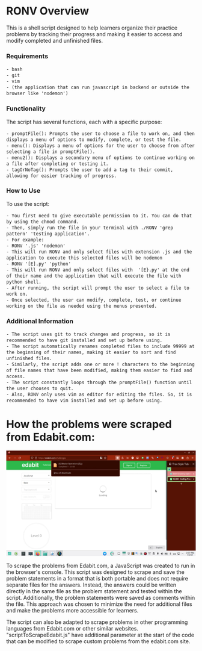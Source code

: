 # RONV Overview

This is a shell script designed to help learners organize their practice problems by tracking their progress and making it easier to access and modify completed and unfinished files.
### Requirements
    - bash
    - git
    - vim
    - (the application that can run javascript in backend or outside the browser like 'nodemon')

### Functionality

The script has several functions, each with a specific purpose:

    - promptFile(): Prompts the user to choose a file to work on, and then displays a menu of options to modify, complete, or test the file.
    - menu(): Displays a menu of options for the user to choose from after selecting a file in promptFile().
    - menu2(): Displays a secondary menu of options to continue working on a file after completing or testing it.
    - tagOrNoTag(): Prompts the user to add a tag to their commit, allowing for easier tracking of progress.

### How to Use

To use the script: 

    - You first need to give executable permission to it. You can do that by using the chmod command. 
    - Then, simply run the file in your terminal with ./RONV 'grep pattern' 'testing application'.
    - For example:
    - RONV '.js' 'nodemon'
    - This will run RONV and only select files with extension .js and the application to execute this selected files will be nodemon
    - RONV '[E].py' 'python'
    - This will run RONV and only select files with  '[E}.py' at the end of their name and the application that will execute the file with python shell.
    - After running, the script will prompt the user to select a file to work on. 
    - Once selected, the user can modify, complete, test, or continue working on the file as needed using the menus presented.

### Additional Information

    - The script uses git to track changes and progress, so it is recommended to have git installed and set up before using.
    - The script automatically renames completed files to include 99999 at the beginning of their names, making it easier to sort and find unfinished files.
    - Similarly, the script adds one or more ! characters to the beginning of file names that have been modified, making them easier to find and access.
    - The script constantly loops through the promptFile() function until the user chooses to quit.
    - Also, RONV only uses vim as editor for editing the files. So, it is recommended to have vim installed and set up before using.

# How the problems were scraped from Edabit.com:
![thumbnail](./thumb.png)

To scrape the problems from Edabit.com, a JavaScript was created to run in the browser's console. This script was designed to scrape and save the problem statements in a format that is both portable and does not require separate files for the answers. Instead, the answers could be written directly in the same file as the problem statement and tested within the script. Additionally, the problem statements were saved as comments within the file. This approach was chosen to minimize the need for additional files and make the problems more accessible for learners.

The script can also be adapted to scrape problems in other programming languages from Edabit.com or other similar websites. "scriptToScrapeEdabit.js" have additional parameter at the start of the code that can be modified to scrape custom problems from the edabit.com site.
